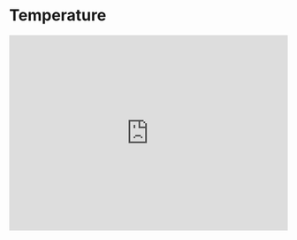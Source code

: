# Temperature

<div style="position:relative;height:0;padding-bottom:70%;overflow:hidden;"><iframe style="position:absolute;top:0;left:0;width:100%;height:100%;" src="https://makecode.microbit.org/#pub:S60647-83198-09831-61326" frameborder="0" sandbox="allow-popups allow-forms allow-scripts allow-same-origin"></iframe></div>

